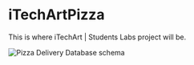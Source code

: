 # iTechArtPizza
This is where iTechArt | Students Labs project will be.


![Pizza Delivery Database schema](https://user-images.githubusercontent.com/82900624/140290407-cc4cf345-9796-4380-a486-4b1cacbbb907.png)
